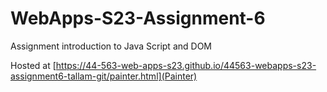 
# WebApps-S23-Assignment-6
Assignment introduction to Java Script and DOM

Hosted at [https://44-563-web-apps-s23.github.io/44563-webapps-s23-assignment6-tallam-git/painter.html](Painter)
